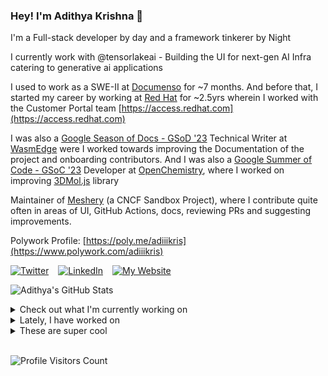 ### Hey! I'm Adithya Krishna 👋
I'm a Full-stack developer by day and a framework tinkerer by Night

I currently work with @tensorlakeai - Building the UI for next-gen AI Infra catering to generative ai applications
  
I used to work as a SWE-II at [Documenso](https://documenso.com) for ~7 months. And before that, I started my career by working at [Red Hat](https://redhat.com) for ~2.5yrs wherein I worked with the Customer Portal team [https://access.redhat.com](https://access.redhat.com)

I was also a [Google Season of Docs - GSoD '23](https://developers.google.com/season-of-docs) Technical Writer at [WasmEdge](https://github.com/WasmEdge) were I worked towards improving the Documentation of the project and onboarding contributors. And I was also a [Google Summer of Code - GSoC '23](https://summerofcode.withgoogle.com/) Developer at [OpenChemistry](https://openchemistry.org), where I worked on improving [3DMol.js](https://github.com/3dmol/3Dmol.js) library

Maintainer of [Meshery](https://github.com/meshery) (a CNCF Sandbox Project), where I contribute quite often in areas of UI, GitHub Actions, docs, reviewing PRs and suggesting improvements.

Polywork Profile: [https://poly.me/adiiikris](https://www.polywork.com/adiiikris)

[![Twitter](https://img.shields.io/badge/-@adii_kris-%231DA1F2?style=for-the-badge&logo=twitter&logoColor=ffffff)](https:/twitter.adikris.in) &ensp;
[![LinkedIn](https://img.shields.io/badge/-Adithya%20Krishna-%230A67C3?style=for-the-badge&logo=linkedin&logoColor=ffffff)](https://linkedin.adikris.in/) &ensp;
[![My Website](https://img.shields.io/badge/-My%20Website-%230A67C3?style=for-the-badge)](https://adikris.in/)



![Adithya's GitHub Stats](https://github-readme-stats.vercel.app/api?username=adithyaakrishna&show_icons=true&hide_border=true&title_color=fff&icon_color=79ff97&text_color=9f9f9f&bg_color=151515)


<details>
  <summary>Check out what I'm currently working on</summary>
  
  - [adithyaakrishna/blog](https://github.com/adithyaakrishna/blog) - My Blogs (1 day ago)
  - [nyayanidhi/website-v2](https://github.com/nyayanidhi/website-v2) -  (1 week ago)
  - [reclaimprotocol/docs](https://github.com/reclaimprotocol/docs) - Documentation for Reclaim Protocol (4 weeks ago)
  - [tensorlakeai/indexify](https://github.com/tensorlakeai/indexify) - A realtime serving engine for Data-Intensive Generative AI Applications (1 month ago)
  - [adithyaakrishna/adithyaakrishna.github.io](https://github.com/adithyaakrishna/adithyaakrishna.github.io) - My Portfolio Website (2 months ago)
</details>

<details>
  <summary>Lately, I have worked on</summary>
  
</details>

<details>
  <summary>These are super cool</summary>
  
  - [hyperjump-io/json-schema](https://github.com/hyperjump-io/json-schema) - JSON Schema Validation, Annotation, and Bundling. Supports Draft 04, 06, 07, 2019-09, 2020-12, OpenAPI 3.0, and OpenAPI 3.1 (3 weeks ago)
  - [tdegrunt/jsonschema](https://github.com/tdegrunt/jsonschema) - JSON Schema validation (3 weeks ago)
  - [prazzon/Flexbox-Labs](https://github.com/prazzon/Flexbox-Labs) - A web app for creating flexible layouts with the power of CSS Flexbox. (1 month ago)
  - [zaidmukaddam/scira](https://github.com/zaidmukaddam/scira) - Scira (Formerly MiniPerplx) is a minimalistic AI-powered search engine that helps you find information on the internet. Powered by Vercel AI SDK! Search with models like Grok 2.0. (1 month ago)
  - [raphaelsalaja/toldo](https://github.com/raphaelsalaja/toldo) - An elevated dialog component for React. (1 month ago)
</details>

<br> 

![Profile Visitors Count](https://profile-counter.glitch.me/adithyaakrishna/count.svg)
